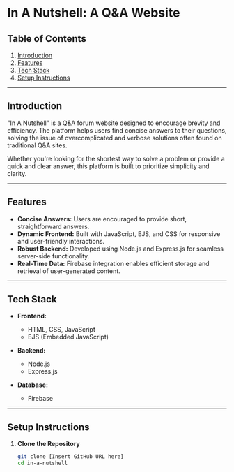 # In A Nutshell: A Q&A Website  

## Table of Contents  
1. [Introduction](#introduction)  
2. [Features](#features)  
3. [Tech Stack](#tech-stack)  
4. [Setup Instructions](#setup-instructions)

---

## Introduction  
"In A Nutshell" is a Q&A forum website designed to encourage brevity and efficiency. The platform helps users find concise answers to their questions, solving the issue of overcomplicated and verbose solutions often found on traditional Q&A sites.  

Whether you're looking for the shortest way to solve a problem or provide a quick and clear answer, this platform is built to prioritize simplicity and clarity.  

---

## Features  
- **Concise Answers:** Users are encouraged to provide short, straightforward answers.  
- **Dynamic Frontend:** Built with JavaScript, EJS, and CSS for responsive and user-friendly interactions.  
- **Robust Backend:** Developed using Node.js and Express.js for seamless server-side functionality.  
- **Real-Time Data:** Firebase integration enables efficient storage and retrieval of user-generated content.  

---

## Tech Stack  
- **Frontend:**  
  - HTML, CSS, JavaScript  
  - EJS (Embedded JavaScript)  

- **Backend:**  
  - Node.js  
  - Express.js  

- **Database:**  
  - Firebase  

---

## Setup Instructions  

1. **Clone the Repository**  
   ```bash  
   git clone [Insert GitHub URL here]  
   cd in-a-nutshell  
